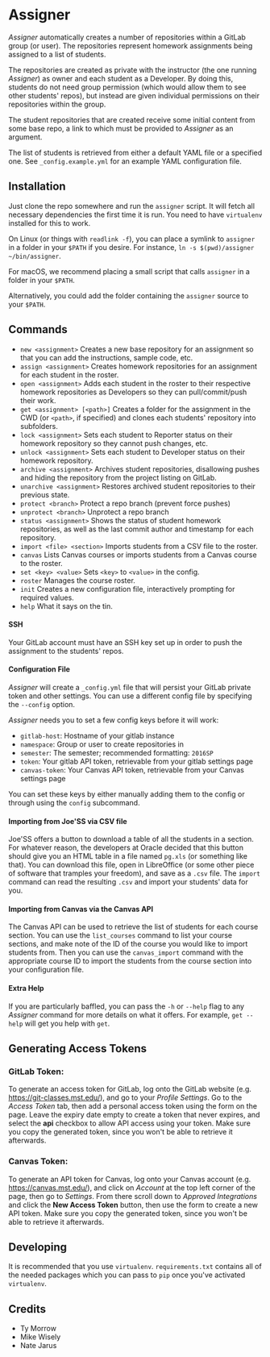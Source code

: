 # Assigner

*Assigner* automatically creates a number of repositories within a GitLab group (or user).
The repositories represent homework assignments being assigned to a list of students.

The repositories are created as private with the instructor (the one running *Assigner*) as owner and each student as a Developer.
By doing this, students do not need group permission (which would allow them to see other students' repos), but instead are given individual permissions on their repositories within the group.

The student repositories that are created receive some initial content from some base repo, a link to which must be provided to *Assigner* as an argument.

The list of students is retrieved from either a default YAML file or a specified one. See `_config.example.yml` for an example YAML configuration file.

## Installation

Just clone the repo somewhere and run the `assigner` script.
It will fetch all necessary dependencies the first time it is run.
You need to have `virtualenv` installed for this to work.

On Linux (or things with `readlink -f`), you can place a symlink to `assigner` in a folder in your `$PATH` if you desire.
For instance, `ln -s $(pwd)/assigner ~/bin/assigner`.

For macOS, we recommend placing a small script that calls `assigner` in a folder in your `$PATH`.

Alternatively, you could add the folder containing the `assigner` source to your `$PATH`.

## Commands

- `new <assignment>` Creates a new base repository for an assignment so that you can add the instructions, sample code, etc.
- `assign <assignment>` Creates homework repositories for an assignment for each student in the roster.
- `open <assignment>` Adds each student in the roster to their respective homework repositories as Developers so they can pull/commit/push their work.
- `get <assignment> [<path>]` Creates a folder for the assignment in the CWD (or `<path>`, if specified) and clones each students' repository into subfolders.
- `lock <assignment>` Sets each student to Reporter status on their homework repository so they cannot push changes, etc.
- `unlock <assignment>` Sets each student to Developer status on their homework repository.
- `archive <assignment>` Archives student repositories, disallowing pushes and hiding the repository from the project listing on GitLab.
- `unarchive <assignment>` Restores archived student repositories to their previous state.
- `protect <branch>` Protect a repo branch (prevent force pushes)
- `unprotect <branch>` Unprotect a repo branch
- `status <assignment>` Shows the status of student homework repositories, as well as the last commit author and timestamp for each repository.
- `import <file> <section>` Imports students from a CSV file to the roster.
- `canvas` Lists Canvas courses or imports students from a Canvas course to the roster.
- `set <key> <value>` Sets `<key>` to `<value>` in the config.
- `roster` Manages the course roster.
- `init` Creates a new configuration file, interactively prompting for required values.
- `help` What it says on the tin.

#### SSH
Your GitLab account must have an SSH key set up in order to push the assignment to the students' repos.

#### Configuration File
*Assigner* will create a `_config.yml` file that will persist your GitLab private token and other settings.
You can use a different config file by specifying the `--config` option.

*Assigner* needs you to set a few config keys before it will work:
- `gitlab-host`: Hostname of your gitlab instance
- `namespace`: Group or user to create repositories in
- `semester`: The semester; recommended formatting: `2016SP`
- `token`: Your gitlab API token, retrievable from your gitlab settings page
- `canvas-token`: Your Canvas API token, retrievable from your Canvas settings page

You can set these keys by either manually adding them to the config or through using the `config` subcommand.

#### Importing from Joe'SS via CSV file
Joe'SS offers a button to download a table of all the students in a section.
For whatever reason, the developers at Oracle decided that this button should give you an HTML table in a file named `pg.xls` (or something like that).
You can download this file, open in LibreOffice (or some other piece of software that tramples your freedom), and save as a `.csv` file.
The `import` command can read the resulting `.csv` and import your students' data for you.

#### Importing from Canvas via the Canvas API
The Canvas API can be used to retrieve the list of students for each course section.
You can use the `list_courses` command to list your course sections, and make note of the ID of the course you would like to import students from. Then you can use the `canvas_import` command with the appropriate course ID to import the students from the course section into your configuration file.

#### Extra Help
If you are particularly baffled, you can pass the `-h` or `--help` flag to any *Assigner* command for more details on what it offers.
For example, `get --help` will get you help with `get`.

## Generating Access Tokens

### GitLab Token:
To generate an access token for GitLab, log onto the GitLab website (e.g. https://git-classes.mst.edu/), and go to your *Profile Settings*. Go to the *Access Token* tab, then add a personal access token using the form on the page. Leave the expiry date empty to create a token that never expires, and select the **api** checkbox to allow API access using your token. Make sure you copy the generated token, since you won't be able to retrieve it afterwards.

### Canvas Token:
To generate an API token for Canvas, log onto your Canvas account (e.g. https://canvas.mst.edu/), and click on *Account* at the top left corner of the page, then go to *Settings*. From there scroll down to *Approved Integrations* and click the **New Access Token** button, then use the form to create a new API token. Make sure you copy the generated token, since you won't be able to retrieve it afterwards.

## Developing

It is recommended that you use `virtualenv`.
`requirements.txt` contains all of the needed packages which you can pass to `pip` once you've activated `virtualenv`.

## Credits

- Ty Morrow
- Mike Wisely
- Nate Jarus
